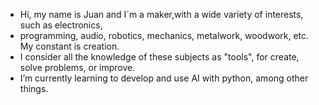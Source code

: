- Hi, my name is Juan and I´m a maker,with a wide variety of interests, such as electronics, 
- programming, audio, robotics, mechanics, metalwork, woodwork, etc. My constant is creation.
- I consider all the knowledge of these subjects as "tools", for create, solve problems, or improve.
- I’m currently learning to develop and use AI with python, among other things.

<!---
JRZ90/JRZ90 is a ✨ special ✨ repository because its `README.md` (this file) appears on your GitHub profile.
You can click the Preview link to take a look at your changes.
--->
